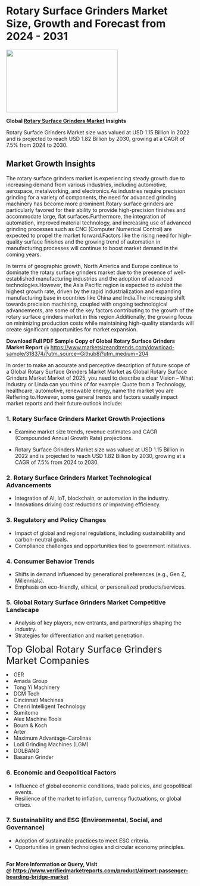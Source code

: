 <H1>Rotary Surface Grinders Market Size, Growth and Forecast from 2024 - 2031</H1><img class="aligncenter size-medium wp-image-584254" src="https://thirdeyenews.in/wp-content/uploads/2024/09/Global-Market-Research-300x168.jpeg" alt="" width="300" height="168" /><p><strong>Global&nbsp;<a href="https://www.marketsizeandtrends.com/download-sample/318374/?utm_source=Github8j?utm_medium=204">Rotary Surface Grinders Market</a> Insights</strong></p><p>Rotary Surface Grinders Market size was valued at USD 1.15 Billion in 2022 and is projected to reach USD 1.82 Billion by 2030, growing at a CAGR of 7.5% from 2024 to 2030.</p><p><h2>Market Growth Insights</h2> <p>The rotary surface grinders market is experiencing steady growth due to increasing demand from various industries, including automotive, aerospace, metalworking, and electronics.As industries require precision grinding for a variety of components, the need for advanced grinding machinery has become more prominent.Rotary surface grinders are particularly favored for their ability to provide high-precision finishes and accommodate large, flat surfaces.Furthermore, the integration of automation, improved material technology, and increasing use of advanced grinding processes such as CNC (Computer Numerical Control) are expected to propel the market forward.Factors like the rising need for high-quality surface finishes and the growing trend of automation in manufacturing processes will continue to boost market demand in the coming years.</p> <p>In terms of geographic growth, North America and Europe continue to dominate the rotary surface grinders market due to the presence of well-established manufacturing industries and the adoption of advanced technologies.However, the Asia Pacific region is expected to exhibit the highest growth rate, driven by the rapid industrialization and expanding manufacturing base in countries like China and India.The increasing shift towards precision machining, coupled with ongoing technological advancements, are some of the key factors contributing to the growth of the rotary surface grinders market in this region.Additionally, the growing focus on minimizing production costs while maintaining high-quality standards will create significant opportunities for market expansion.</p> <p><span class=""><strong>Download Full PDF Sample Copy of Global Rotary Surface Grinders Market Report</strong> @ <a href="https://www.marketsizeandtrends.com/download-sample/318374/?utm_source=Github8j?utm_medium=204" target="_blank">https://www.marketsizeandtrends.com/download-sample/318374/?utm_source=Github8j?utm_medium=204</a></span></p><p>In order to make an accurate and perceptive description of future scope of a Global&nbsp;Rotary Surface Grinders Market Market as Global&nbsp;Rotary Surface Grinders Market Market of 2025, you need to describe a clear Vision &ndash; What Industry or Linda can you think of for example: Quote from a Technology, healthcare, automotive, renewable energy, name the market you are Reffering to.However, some general trends and factors usually impact market reports and their future outlook include:</p><h3>1.&nbsp;<strong>Rotary Surface Grinders Market Growth Projections</strong></h3><ul><li>Examine market size trends, revenue estimates and CAGR (Compounded Annual Growth Rate) projections.</li><li><p>Rotary Surface Grinders Market size was valued at USD 1.15 Billion in 2022 and is projected to reach USD 1.82 Billion by 2030, growing at a CAGR of 7.5% from 2024 to 2030.</p></li></ul><h3>2.&nbsp;<strong>Rotary Surface Grinders Market Technological Advancements</strong></h3><ul><li>Integration of AI, IoT, blockchain, or automation in the industry.</li><li>Innovations driving cost reductions or improving efficiency.</li></ul><h3>3.&nbsp;<strong>Regulatory and Policy Changes</strong></h3><ul><li>Impact of global and regional regulations, including sustainability and carbon-neutral goals.</li><li>Compliance challenges and opportunities tied to government initiatives.</li></ul><h3>4.&nbsp;<strong>Consumer Behavior Trends</strong></h3><ul><li>Shifts in demand influenced by generational preferences (e.g., Gen Z, Millennials).</li><li>Emphasis on eco-friendly, ethical, or personalized products/services.</li></ul><h3>5.&nbsp;<strong>Global Rotary Surface Grinders Market Competitive Landscape</strong></h3><ul><li>Analysis of key players, new entrants, and partnerships shaping the industry.</li><li>Strategies for differentiation and market penetration.</li></ul><p data-pm-slice="1 1 []"><span style="color: inherit; font-family: inherit; font-size: 25px;">Top Global Rotary Surface Grinders Market Companies</span></p><div class="" data-test-id=""><p><li>GER</li><li> Amada Group</li><li> Tong Yi Machinery</li><li> DCM Tech</li><li> Cincinnati Machines</li><li> Chenri Intelligent Technology</li><li> Sumitomo</li><li> Alex Machine Tools</li><li> Bourn & Koch</li><li> Arter</li><li> Maximum Advantage-Carolinas</li><li> Lodi Grinding Machines (LGM)</li><li> DOLBANG</li><li> Basaran Grinder</li></p></div><h3>6.&nbsp;<strong>Economic and Geopolitical Factors</strong></h3><ul><li>Influence of global economic conditions, trade policies, and geopolitical events.</li><li>Resilience of the market to inflation, currency fluctuations, or global crises.</li></ul><h3>7.&nbsp;<strong>Sustainability and ESG (Environmental, Social, and Governance)</strong></h3><ul><li>Adoption of sustainable practices to meet ESG criteria.</li><li>Opportunities in green technologies and circular economy principles.</li></ul><h2><strong style="font-size: 14px;">For More Information or Query, Visit @&nbsp;</strong><a style="background-color: #ffffff; font-size: 14px;" href="https://www.marketsizeandtrends.com/report/rotary-surface-grinders-market/" target="_blank">https://www.verifiedmarketreports.com/product/airport-passenger-boarding-bridge-market</a></h2>